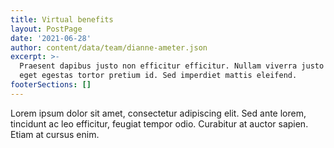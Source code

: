 ```yaml
---
title: Virtual benefits
layout: PostPage
date: '2021-06-28'
author: content/data/team/dianne-ameter.json
excerpt: >-
  Praesent dapibus justo non efficitur efficitur. Nullam viverra justo arcu,
  eget egestas tortor pretium id. Sed imperdiet mattis eleifend.
footerSections: []
---
```


Lorem ipsum dolor sit amet, consectetur adipiscing elit. Sed ante lorem, tincidunt ac leo efficitur, feugiat tempor odio. Curabitur at auctor sapien. Etiam at cursus enim.
